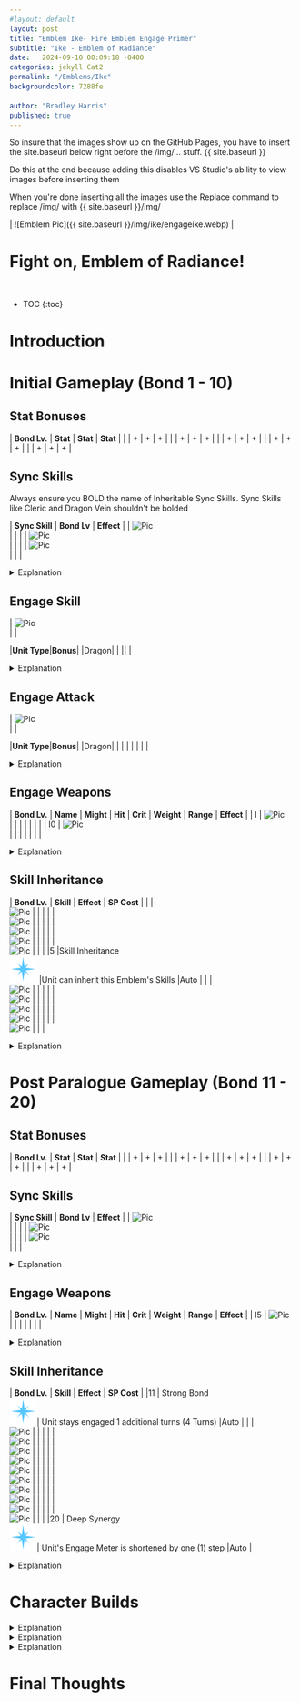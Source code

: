 ```yaml
---
#layout: default
layout: post
title: "Emblem Ike- Fire Emblem Engage Primer"
subtitle: "Ike - Emblem of Radiance"
date:   2024-09-10 00:09:18 -0400
categories: jekyll Cat2
permalink: "/Emblems/Ike"
backgroundcolor: 7288fe

author: "Bradley Harris"
published: true
---
```

 
So insure that the images show up on the GitHub Pages, you have to insert the site.baseurl below right before the /img/... stuff. 
{{ site.baseurl }}

Do this at the end because adding this disables VS Studio's ability to view images before inserting them

When you're done inserting all the images use the Replace command to replace /img/ with {{ site.baseurl }}/img/

 



| ![Emblem Pic]({{ site.baseurl }}/img/ike/engageike.webp) |

 <h1> <div class="evocation"> Fight on, Emblem of Radiance! </div> </h1>
<br>


* TOC
{:toc}





# **Introduction**


# **Initial Gameplay (Bond 1 - 10)** 

## Stat Bonuses

| **Bond Lv.** | **Stat** | **Stat** | **Stat** |
|  | + | + | + |
|  | + | + | + |
|  | + | + | + |
|  | + | + | + |
|  | + | + | + |


## Sync Skills

Always ensure you BOLD the name of Inheritable Sync Skills.
Sync Skills like Cleric and Dragon Vein shouldn't be bolded

| **Sync Skill** | **Bond Lv** | **Effect** |
| ![Pic](/img/replace) <br> |  |  | 
| ![Pic](/img/replace) <br> |  |  |
| ![Pic](/img/replace) <br> |  |  |

<details>
<summary> Explanation </summary>



</details>
 
## Engage Skill

| ![Pic](/img/replace) <br> | |


|**Unit Type**|**Bonus**|
|Dragon| |
|| |

<details>
<summary> Explanation </summary>



</details>

## Engage Attack

| ![Pic](/img/replace) <br>  |  |


|**Unit Type**|**Bonus**|
|Dragon| |
| | |
| | |

<details>
<summary> Explanation </summary>



</details>

## Engage Weapons 

| **Bond Lv.** | **Name** | **Might** | **Hit** | **Crit** | **Weight** | **Range** | **Effect** |
| l | ![Pic](/img/replace) <br> |  |  |  |  |  | |
| l0 | ![Pic](/img/replace) <br> |  |  |  |  |  | |

<details>
<summary> Explanation </summary>



</details>


## Skill Inheritance 

| **Bond Lv.** | **Skill** | **Effect** | **SP Cost** |
| | <br> ![Pic](/img/replace) | | |
| | <br> ![Pic](/img/replace) | | |
| | <br> ![Pic](/img/replace) | | |
| | <br> ![Pic](/img/replace) | | |
| | <br> ![Pic](/img/replace) | | |
|5 |Skill Inheritance <br> ![Pic](/img/skillinherit.webp) |Unit can inherit this Emblem's Skills |Auto |
| | <br> ![Pic](/img/replace) | | |
| | <br> ![Pic](/img/replace) | | |
| | <br> ![Pic](/img/replace) | | |
| | <br> ![Pic](/img/replace) | | |
| | <br> ![Pic](/img/replace) | | |

<details>
<summary> Explanation </summary>



</details>



# **Post Paralogue Gameplay (Bond 11 - 20)** 

## Stat Bonuses

| **Bond Lv.** | **Stat** | **Stat** | **Stat** |
|  | + | + | + |
|  | + | + | + |
|  | + | + | + |
|  | + | + | + |
|  | + | + | + |


## Sync Skills

| **Sync Skill** | **Bond Lv** | **Effect** |
| ![Pic](/img/replace) <br> |  |  | 
| ![Pic](/img/replace) <br> |  |  |
| ![Pic](/img/replace) <br> |  |  |

<details>
<summary> Explanation </summary>



</details>


## Engage Weapons 

| **Bond Lv.** | **Name** | **Might** | **Hit** | **Crit** | **Weight** | **Range** | **Effect** |
| l5 | ![Pic](/img/replace) <br> |  |  |  |  |  | |

<details>
<summary> Explanation </summary>



</details>


## Skill Inheritance

| **Bond Lv.** | **Skill** | **Effect** | **SP Cost** |
|11 | Strong Bond <br> ![Pic](/img/skillinherit.webp)| Unit stays engaged 1 additional turns (4 Turns) |Auto |
| | <br> ![Pic](/img/replace) | | |
| | <br> ![Pic](/img/replace) | | |
| | <br> ![Pic](/img/replace) | | |
| | <br> ![Pic](/img/replace) | | |
| | <br> ![Pic](/img/replace) | | |
| | <br> ![Pic](/img/replace) | | |
| | <br> ![Pic](/img/replace) | | |
| | <br> ![Pic](/img/replace) | | |
| | <br> ![Pic](/img/replace) | | |
| | <br> ![Pic](/img/replace) | | |
|20 | Deep Synergy <br> ![Pic](/img/skillinherit.webp)| Unit's Engage Meter is shortened by one (1) step |Auto |

<details>
<summary> Explanation </summary>



</details>






# **Character Builds**

<details>
<summary> Explanation </summary>



</details>

<details>
<summary> Explanation </summary>



</details>

<details>
<summary> Explanation </summary>



</details>

# **Final Thoughts** <br>
